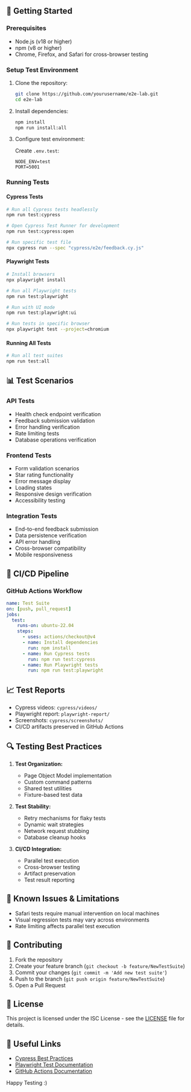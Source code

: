 
## 🚀 Getting Started

### Prerequisites

- Node.js (v18 or higher)
- npm (v8 or higher)
- Chrome, Firefox, and Safari for cross-browser testing

### Setup Test Environment

1. Clone the repository:
   ```bash
   git clone https://github.com/yourusername/e2e-lab.git
   cd e2e-lab
   ```

2. Install dependencies:
   ```bash
   npm install
   npm run install:all
   ```

3. Configure test environment:

   Create `.env.test`:
   ```
   NODE_ENV=test
   PORT=5001
   ```

### Running Tests

#### Cypress Tests
```bash
# Run all Cypress tests headlessly
npm run test:cypress

# Open Cypress Test Runner for development
npm run test:cypress:open

# Run specific test file
npx cypress run --spec "cypress/e2e/feedback.cy.js"
```

#### Playwright Tests
```bash
# Install browsers
npx playwright install

# Run all Playwright tests
npm run test:playwright

# Run with UI mode
npm run test:playwright:ui

# Run tests in specific browser
npx playwright test --project=chromium
```

#### Running All Tests
```bash
# Run all test suites
npm run test:all
```

## 📊 Test Scenarios

### API Tests
- Health check endpoint verification
- Feedback submission validation
- Error handling verification
- Rate limiting tests
- Database operations verification

### Frontend Tests
- Form validation scenarios
- Star rating functionality
- Error message display
- Loading states
- Responsive design verification
- Accessibility testing

### Integration Tests
- End-to-end feedback submission
- Data persistence verification
- API error handling
- Cross-browser compatibility
- Mobile responsiveness

## 🔄 CI/CD Pipeline

### GitHub Actions Workflow
```yaml
name: Test Suite
on: [push, pull_request]
jobs:
  test:
    runs-on: ubuntu-22.04
    steps:
      - uses: actions/checkout@v4
      - name: Install dependencies
        run: npm install
      - name: Run Cypress tests
        run: npm run test:cypress
      - name: Run Playwright tests
        run: npm run test:playwright
```

## 📈 Test Reports

- Cypress videos: `cypress/videos/`
- Playwright report: `playwright-report/`
- Screenshots: `cypress/screenshots/`
- CI/CD artifacts preserved in GitHub Actions

## 🔍 Testing Best Practices

1. **Test Organization:**
   - Page Object Model implementation
   - Custom command patterns
   - Shared test utilities
   - Fixture-based test data

2. **Test Stability:**
   - Retry mechanisms for flaky tests
   - Dynamic wait strategies
   - Network request stubbing
   - Database cleanup hooks

3. **CI/CD Integration:**
   - Parallel test execution
   - Cross-browser testing
   - Artifact preservation
   - Test result reporting

## 🐛 Known Issues & Limitations

- Safari tests require manual intervention on local machines
- Visual regression tests may vary across environments
- Rate limiting affects parallel test execution

## 🤝 Contributing

1. Fork the repository
2. Create your feature branch (`git checkout -b feature/NewTestSuite`)
3. Commit your changes (`git commit -m 'Add new test suite'`)
4. Push to the branch (`git push origin feature/NewTestSuite`)
5. Open a Pull Request

## 📄 License

This project is licensed under the ISC License - see the [LICENSE](LICENSE) file for details.

## 🔗 Useful Links

- [Cypress Best Practices](https://docs.cypress.io/guides/references/best-practices)
- [Playwright Test Documentation](https://playwright.dev/docs/intro)
- [GitHub Actions Documentation](https://docs.github.com/en/actions)

Happy Testing :)